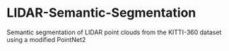 # LIDAR-Semantic-Segmentation
Semantic segmentation of LIDAR point clouds from the KITTI-360 dataset using a modified PointNet2

